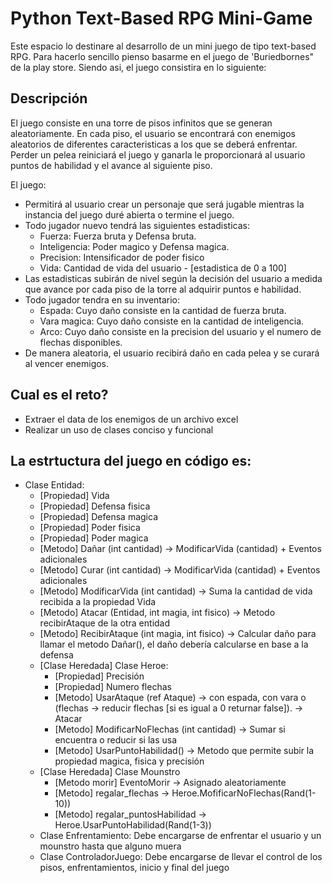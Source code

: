 # Python Text-Based RPG Mini-Game

Este espacio lo destinare al desarrollo de un mini juego de tipo text-based RPG. Para hacerlo sencillo pienso basarme en el juego de 'Buriedbornes" de la play store. Siendo asi, el juego consistira en lo siguiente:

## Descripción

El juego consiste en una torre de pisos infinitos que se generan aleatoriamente. En cada piso, el usuario se encontrará con enemigos aleatorios de diferentes caracteristicas a los que se deberá enfrentar. Perder un pelea reiniciará el juego y ganarla le proporcionará al usuario puntos de habilidad y el avance al siguiente piso.

El juego:
  * Permitirá al usuario crear un personaje que será jugable mientras la instancia del juego duré abierta o termine el juego.
  * Todo jugador nuevo tendrá las siguientes estadisticas:
      * Fuerza: Fuerza bruta y Defensa bruta.
      * Inteligencia: Poder magico y Defensa magica.
      * Precision: Intensificador de poder fisico
      * Vida: Cantidad de vida del usuario - [estadistica de 0 a 100]
  * Las estadisticas subirán de nivel según la decisión del usuario a medida que avance por cada piso de la torre al adquirir puntos e habilidad.
  * Todo jugador tendra en su inventario:
      * Espada: Cuyo daño consiste en la cantidad de fuerza bruta.
      * Vara magica: Cuyo daño consiste en la cantidad de inteligencia.
      * Arco: Cuyo daño consiste en la precision del usuario y el numero de flechas disponibles.
  * De manera aleatoria, el usuario recibirá daño en cada pelea y se curará al vencer enemigos.
  
## Cual es el reto?
  * Extraer el data de los enemigos de un archivo excel
  * Realizar un uso de clases conciso y funcional
  

## La estrtuctura del juego en código es:
  * Clase Entidad:
      * [Propiedad] Vida
      * [Propiedad] Defensa fisica
      * [Propiedad] Defensa magica
      * [Propiedad] Poder fisica
      * [Propiedad] Poder magica      
      * [Metodo] Dañar (int cantidad) -> ModificarVida (cantidad) + Eventos adicionales
      * [Metodo] Curar (int cantidad) -> ModificarVida (cantidad) + Eventos adicionales
      * [Metodo] ModificarVida (int cantidad) -> Suma la cantidad de vida recibida a la propiedad Vida
      * [Metodo] Atacar (Entidad, int magia, int fisico) -> Metodo recibirAtaque de la otra entidad
      * [Metodo] RecibirAtaque (int magia, int fisico) -> Calcular daño para llamar el metodo Dañar(), el daño debería calcularse en base a la defensa  
      * [Clase Heredada] Clase Heroe:
          * [Propiedad] Precisión
          * [Propiedad] Numero flechas         
          * [Metodo] UsarAtaque (ref Ataque) -> con espada, con vara o (flechas -> reducir flechas [si es igual a 0 returnar false]). -> Atacar
          * [Metodo] ModificarNoFlechas (int cantidad) -> Sumar si encuentra o reducir si las usa
          * [Metodo] UsarPuntoHabilidad() -> Metodo que permite subir la propiedad magica, fisica y precisión     
      * [Clase Heredada] Clase Mounstro
          * [Metodo morir] EventoMorir -> Asignado aleatoriamente
          * [Metodo] regalar_flechas -> Heroe.MofificarNoFlechas(Rand(1-10))
          * [Metodo] regalar_puntosHabilidad -> Heroe.UsarPuntoHabilidad(Rand(1-3))       
    * Clase Enfrentamiento:
      Debe encargarse de enfrentar el usuario y un mounstro hasta que alguno muera  
    * Clase ControladorJuego:
      Debe encargarse de llevar el control de los pisos, enfrentamientos, inicio y final del juego







